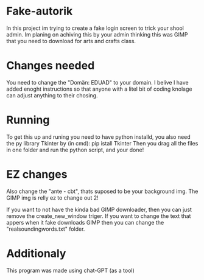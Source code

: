 # Fake-autorik

In this project im trying to create a fake login screen to trick your shool admin.
Im planing on achiving this by your admin thinking this was GIMP that you need to download for arts and crafts class.

# Changes needed

You need to change the "Domän: EDUAD" to your domain.
I belive I have added enoght instructions so that anyone with a litel bit of coding knolage can adjust anything to their chosing.

# Running

To get this up and runing you need to have python installd, you also need the py library Tkinter by (in cmd): pip istall Tkinter
Then you drag all the files in one folder and run the python script, and your done!

# EZ changes

Also change the "ante - cbt", thats suposed to be your background img.
The GIMP img is relly ez to change out 2!

If you want to not have the kinda bad GIMP downloader, then you can just remove the create_new_window triger.
If you want to change the text that appers when it fake downloads GIMP then you can change the "realsoundingwords.txt" folder.

# Additionaly

This program was made using chat-GPT (as a tool)
